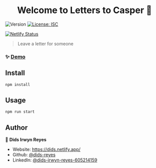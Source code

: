 <h1 align="center">Welcome to Letters to Casper 👋</h1>
<p>
  <img alt="Version" src="https://img.shields.io/badge/version-2.2.10-blue.svg?cacheSeconds=2592000" />
  <a href="#" target="_blank">
    <img alt="License: ISC" src="https://img.shields.io/badge/License-ISC-yellow.svg" />
  </a>
</p>

[![Netlify Status](https://api.netlify.com/api/v1/badges/f9ac3f9c-1a10-4add-bd16-28860b83c189/deploy-status)](https://app.netlify.com/sites/letterstocasper/deploys)

> Leave a letter for someone

### ✨ [Demo](https://letterstocasper.netlify.app/)

## Install

```sh
npm install
```

## Usage

```sh
npm run start
```

## Author

👤 **Dids Irwyn Reyes**

- Website: https://dids.netlify.app/
- Github: [@dids-reyes](https://github.com/dids-reyes)
- LinkedIn: [@dids-irwyn-reyes-605214159](https://linkedin.com/in/dids-irwyn-reyes-605214159)
